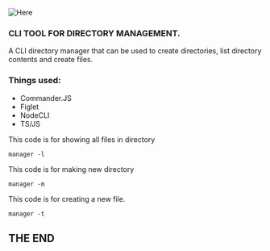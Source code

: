 ![Here](https://upload.wikimedia.org/wikipedia/commons/0/0f/Icons8_flat_command_line.svg)

### CLI TOOL FOR DIRECTORY MANAGEMENT.

A CLI directory manager that can be used to create directories, list directory contents and create files.

### Things used:
- Commander.JS
- Figlet
- NodeCLI
- TS/JS


This code is for showing all files in directory
```
manager -l
```

This code is for making new directory
```
manager -m
```

This code is for creating a new file.
```
manager -t
```

## THE END